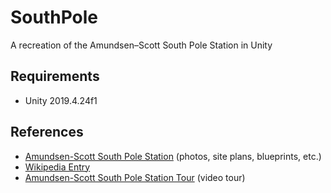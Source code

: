 # SouthPole

A recreation of the Amundsen–Scott South Pole Station in Unity

## Requirements

* Unity 2019.4.24f1

## References

* [Amundsen-Scott South Pole Station](https://www.southpolestation.com/) (photos, site plans, blueprints, etc.)
* [Wikipedia Entry](https://en.wikipedia.org/wiki/Amundsen%E2%80%93Scott_South_Pole_Station)
* [Amundsen-Scott South Pole Station Tour](https://www.youtube.com/watch?v=2bNRNqaKxZ8) (video tour)
